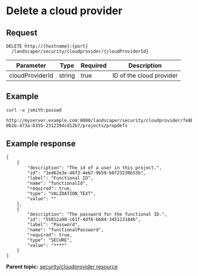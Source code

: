 # Delete a cloud provider

## Request

```
DELETE http://{hostname}:{port}
  /landscaper/security/cloudprovider/{cloudProviderId}

```

|Parameter|Type|Required|Description|
|---------|----|--------|-----------|
|cloudProviderId|string|true|ID of the cloud provider|

## Example

```
curl -u jsmith:passwd 
  http://myserver.example.com:8080/landscaper/security/cloudprovider/fe8b00b5-0b1b-473a-b355-2312394cd12b7/projects/propdefs
```

## Example response

```
[
    {
        "description": "The id of a user in this project.",
        "id": "1ed62e3e-48f3-4eb7-9b59-b8f23230b53b",
        "label": "Functional ID",
        "name": "functionalId",
        "required": true,
        "type": "VALIDATION_TEXT",
        "value": ""
    },
    {
        "description": "The password for the functional ID.",
        "id": "55812a90-c61f-4df6-b684-345113184b",
        "label": "Password",
        "name": "functionalPassword",
        "required": true,
        "type": "SECURE",
        "value": "****"
    }
]
```

**Parent topic:** [security/cloudprovider resource](../../com.edt.api.doc/topics/security_cloudprovider_.md)

